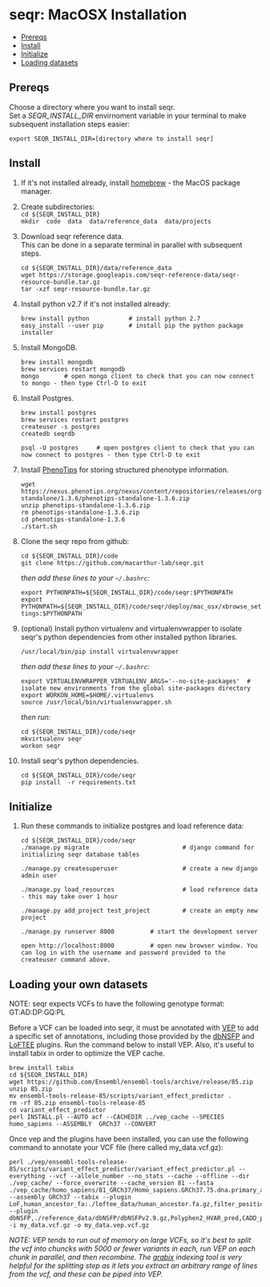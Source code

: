 seqr: MacOSX Installation
====================================

<!-- START doctoc generated TOC please keep comment here to allow auto update -->
<!-- DON'T EDIT THIS SECTION, INSTEAD RE-RUN doctoc TO UPDATE -->
- [Prereqs](#prereqs)
- [Install](#install)
- [Initialize](#initialize)
- [Loading datasets](#loading-your-own-datasets)

<!-- END doctoc generated TOC please keep comment here to allow auto update -->

## Prereqs

Choose a directory where you want to install seqr.  
Set a *SEQR_INSTALL_DIR* envirnoment variable in your terminal to make subsequent installation steps easier:  

```export SEQR_INSTALL_DIR=[directory where to install seqr]``` 
 

## Install

1. If it's not installed already, install [homebrew](http://brew.sh/) - the MacOS package manager.  
  
1. Create subdirectories:  
   `cd ${SEQR_INSTALL_DIR}`  
   `mkdir  code  data  data/reference_data  data/projects`  
  
1. Download seqr reference data.  
This can be done in a separate terminal in parallel with subsequent steps. 
   ```
   cd ${SEQR_INSTALL_DIR}/data/reference_data
   wget https://storage.googleapis.com/seqr-reference-data/seqr-resource-bundle.tar.gz
   tar -xzf seqr-resource-bundle.tar.gz
   ```
   
1. Install python v2.7 if it's not installed already:  
   ```
   brew install python           # install python 2.7
   easy_install --user pip       # install pip the python package installer
   ```
  
1. Install MongoDB.  
   ```
   brew install mongodb
   brew services restart mongodb
   mongo       # open mongo client to check that you can now connect to mongo - then type Ctrl-D to exit
   ```
1. Install Postgres.  
   ```
   brew install postgres
   brew services restart postgres
   createuser -s postgres
   createdb seqrdb
   
   psql -U postgres     # open postgres client to check that you can now connect to postgres - then type Ctrl-D to exit
   ```

1. Install [PhenoTips](https://phenotips.org/) for storing structured phenotype information.  
   ```
   wget https://nexus.phenotips.org/nexus/content/repositories/releases/org/phenotips/phenotips-standalone/1.3.6/phenotips-standalone-1.3.6.zip
   unzip phenotips-standalone-1.3.6.zip
   rm phenotips-standalone-1.3.6.zip
   cd phenotips-standalone-1.3.6
   ./start.sh
   ```
1. Clone the seqr repo from github:  
   ```
   cd ${SEQR_INSTALL_DIR}/code
   git clone https://github.com/macarthur-lab/seqr.git
   ```
   
   *then add these lines to your `~/.bashrc`:*    
   
   `export PYTHONPATH=${SEQR_INSTALL_DIR}/code/seqr:$PYTHONPATH`  
   `export PYTHONPATH=${SEQR_INSTALL_DIR}/code/seqr/deploy/mac_osx/xbrowse_settings:$PYTHONPATH`  

1. (optional) Install python virtualenv and virtualenvwrapper to isolate seqr's python dependencies from other installed python libraries.  
   ```
   /usr/local/bin/pip install virtualenvwrapper
   ```

   *then add these lines to your `~/.bashrc`:*  
   
   `export VIRTUALENVWRAPPER_VIRTUALENV_ARGS='--no-site-packages'  #  isolate new environments from the global site-packages directory`  
   `export WORKON_HOME=$HOME/.virtualenvs`  
   `source /usr/local/bin/virtualenvwrapper.sh`  
   
   *then run:*
   ```
   cd ${SEQR_INSTALL_DIR}/code/seqr
   mkvirtualenv seqr  
   workon seqr
   ```
   
1. Install seqr's python dependencies.  
   ```
   cd ${SEQR_INSTALL_DIR}/code/seqr
   pip install  -r requirements.txt
   ```


## Initialize

1. Run these commands to initialize postgres and load reference data:
   ```
   cd ${SEQR_INSTALL_DIR}/code/seqr
   ./manage.py migrate                          # django command for initializing seqr database tables
   
   ./manage.py createsuperuser                  # create a new django admin user
   
   ./manage.py load_resources                   # load reference data - this may take over 1 hour
   
   ./manage.py add_project test_project         # create an empty new project
   
   ./manage.py runserver 8000          # start the development server
   
   open http://localhost:8000          # open new browser window. You can log in with the username and password provided to the createuser command above.
   ```


## Loading your own datasets  

NOTE: seqr expects VCFs to have the following genotype format: GT:AD:DP:GQ:PL  


Before a VCF can be loaded into seqr, it must be annotated with [VEP](https://useast.ensembl.org/info/docs/tools/vep/index.html) to add a specific set of annotations, including those provided by the [dbNSFP](http://www.ensembl.info/ecode/dbnsfp/) and [LoFTEE](http://www.ensembl.info/ecode/loftee/) plugins. Run the command below to install VEP. Also, it's useful to install tabix in order to optimize the VEP cache.  
   ```
   brew install tabix
   cd ${SEQR_INSTALL_DIR}
   wget https://github.com/Ensembl/ensembl-tools/archive/release/85.zip
   unzip 85.zip 
   mv ensembl-tools-release-85/scripts/variant_effect_predictor .
   rm -rf 85.zip ensembl-tools-release-85
   cd variant_effect_predictor
   perl INSTALL.pl --AUTO acf --CACHEDIR ../vep_cache --SPECIES homo_sapiens --ASSEMBLY  GRCh37 --CONVERT
   ```
   

Once vep and the plugins have been installed, you can use the following command to annotate your VCF file (here called my_data.vcf.gz): 
 
   ```
   perl ./vep/ensembl-tools-release-85/scripts/variant_effect_predictor/variant_effect_predictor.pl --everything --vcf --allele_number --no_stats --cache --offline --dir ./vep_cache/ --force_overwrite --cache_version 81 --fasta ./vep_cache/homo_sapiens/81_GRCh37/Homo_sapiens.GRCh37.75.dna.primary_assembly.fa --assembly GRCh37 --tabix --plugin LoF,human_ancestor_fa:./loftee_data/human_ancestor.fa.gz,filter_position:0.05,min_intron_size:15 --plugin dbNSFP,./reference_data/dbNSFP/dbNSFPv2.9.gz,Polyphen2_HVAR_pred,CADD_phred,SIFT_pred,FATHMM_pred,MutationTaster_pred,MetaSVM_pred -i my_data.vcf.gz -o my_data.vep.vcf.gz
   ```

*NOTE: VEP tends to run out of memory on large VCFs, so it's best to split the vcf into chuncks with 5000 or fewer variants in each, run VEP on each chunk in parallel, and then recombine. The [grabix](https://github.com/arq5x/grabix) indexing tool is very helpful for the splitting step as it lets you extract an arbitrary range of lines from the vcf, and these can be piped into VEP.*
  
